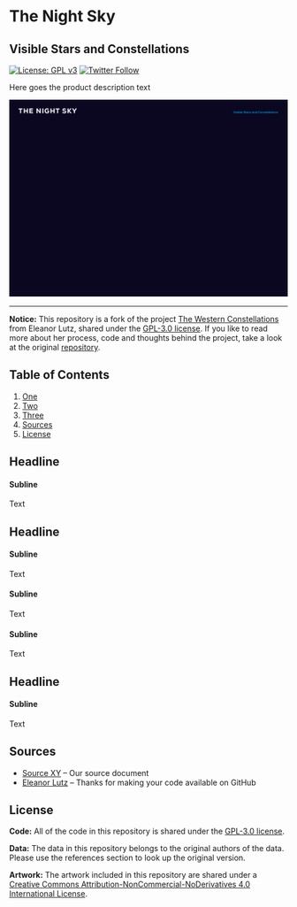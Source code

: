 # The Night Sky

## Visible Stars and Constellations

[![License: GPL v3](https://img.shields.io/badge/License-GPL%20v3-blue.svg?style=flat-square)](https://www.gnu.org/licenses/gpl-3.0) [![Twitter Follow](https://img.shields.io/twitter/follow/kurz_gesagt.svg?style=flat-square&logo=twitter&label=Follow)](https://twitter.com/kurz_gesagt)

Here goes the product description text

![Snapshot of final product](./readme_figures/finished_design.png)

------

**Notice:** This repository is a fork of the project  [The Western Constellations](https://github.com/eleanorlutz/western_constellations_atlas_of_space) from Eleanor Lutz, shared under the [GPL-3.0 license](https://www.gnu.org/licenses/gpl-3.0). If you like to read more about her process, code and thoughts behind the project, take a look at the original [repository](https://github.com/eleanorlutz/western_constellations_atlas_of_space).



## Table of Contents

1. [One](#one)
2. [Two](#two)
3. [Three](#three)
4. [Sources](#sources)
5. [License](#license)

<a name="one"/>

## Headline

#### Subline

Text

<a name="two"/>

## Headline

#### Subline

Text

#### Subline

Text

#### Subline

Text

<a name="three"/>

## Headline

#### Subline

Text

<a name="sources"/>

## Sources

- [Source XY](https://link.org) – Our source document
- [Eleanor Lutz](https://github.com/eleanorlutz) – Thanks for making your code available on GitHub

<a name="license"/>

## License

**Code:** All of the code in this repository is shared under the [GPL-3.0 license](https://www.gnu.org/licenses/gpl-3.0).

**Data:** The data in this repository belongs to the original authors of the data. Please use the references section to look up the original version. 

**Artwork:** The artwork included in this repository are shared under a [Creative Commons Attribution-NonCommercial-NoDerivatives 4.0 International License](https://creativecommons.org/licenses/by-nc-nd/4.0/).
